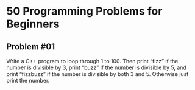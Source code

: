 # 50 Programming Problems for Beginners
## Problem #01
Write a C++ program to loop through 1 to 100. Then print “fizz” if the number is divisible by 3, print “buzz” if the number is divisible by 5, and print “fizzbuzz” if the number is divisible by both 3 and 5. Otherwise just print the number.
